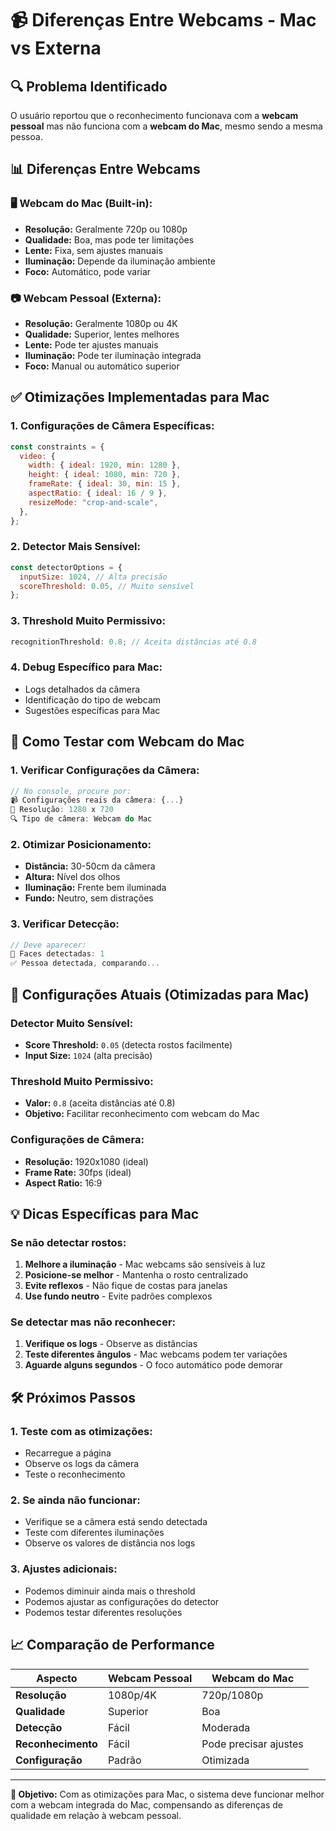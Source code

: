 # 📹 Diferenças Entre Webcams - Mac vs Externa

## 🔍 Problema Identificado

O usuário reportou que o reconhecimento funcionava com a **webcam pessoal** mas não funciona com a **webcam do Mac**, mesmo sendo a mesma pessoa.

## 📊 Diferenças Entre Webcams

### 🖥️ **Webcam do Mac (Built-in):**

- **Resolução:** Geralmente 720p ou 1080p
- **Qualidade:** Boa, mas pode ter limitações
- **Lente:** Fixa, sem ajustes manuais
- **Iluminação:** Depende da iluminação ambiente
- **Foco:** Automático, pode variar

### 📷 **Webcam Pessoal (Externa):**

- **Resolução:** Geralmente 1080p ou 4K
- **Qualidade:** Superior, lentes melhores
- **Lente:** Pode ter ajustes manuais
- **Iluminação:** Pode ter iluminação integrada
- **Foco:** Manual ou automático superior

## ✅ Otimizações Implementadas para Mac

### 1. **Configurações de Câmera Específicas:**

```javascript
const constraints = {
  video: {
    width: { ideal: 1920, min: 1280 },
    height: { ideal: 1080, min: 720 },
    frameRate: { ideal: 30, min: 15 },
    aspectRatio: { ideal: 16 / 9 },
    resizeMode: "crop-and-scale",
  },
};
```

### 2. **Detector Mais Sensível:**

```javascript
const detectorOptions = {
  inputSize: 1024, // Alta precisão
  scoreThreshold: 0.05, // Muito sensível
};
```

### 3. **Threshold Muito Permissivo:**

```javascript
recognitionThreshold: 0.8; // Aceita distâncias até 0.8
```

### 4. **Debug Específico para Mac:**

- Logs detalhados da câmera
- Identificação do tipo de webcam
- Sugestões específicas para Mac

## 🎯 Como Testar com Webcam do Mac

### 1. **Verificar Configurações da Câmera:**

```javascript
// No console, procure por:
📹 Configurações reais da câmera: {...}
📐 Resolução: 1280 x 720
🔍 Tipo de câmera: Webcam do Mac
```

### 2. **Otimizar Posicionamento:**

- **Distância:** 30-50cm da câmera
- **Altura:** Nível dos olhos
- **Iluminação:** Frente bem iluminada
- **Fundo:** Neutro, sem distrações

### 3. **Verificar Detecção:**

```javascript
// Deve aparecer:
👤 Faces detectadas: 1
✅ Pessoa detectada, comparando...
```

## 🔧 Configurações Atuais (Otimizadas para Mac)

### **Detector Muito Sensível:**

- **Score Threshold:** `0.05` (detecta rostos facilmente)
- **Input Size:** `1024` (alta precisão)

### **Threshold Muito Permissivo:**

- **Valor:** `0.8` (aceita distâncias até 0.8)
- **Objetivo:** Facilitar reconhecimento com webcam do Mac

### **Configurações de Câmera:**

- **Resolução:** 1920x1080 (ideal)
- **Frame Rate:** 30fps (ideal)
- **Aspect Ratio:** 16:9

## 💡 Dicas Específicas para Mac

### **Se não detectar rostos:**

1. **Melhore a iluminação** - Mac webcams são sensíveis à luz
2. **Posicione-se melhor** - Mantenha o rosto centralizado
3. **Evite reflexos** - Não fique de costas para janelas
4. **Use fundo neutro** - Evite padrões complexos

### **Se detectar mas não reconhecer:**

1. **Verifique os logs** - Observe as distâncias
2. **Teste diferentes ângulos** - Mac webcams podem ter variações
3. **Aguarde alguns segundos** - O foco automático pode demorar

## 🛠️ Próximos Passos

### 1. **Teste com as otimizações:**

- Recarregue a página
- Observe os logs da câmera
- Teste o reconhecimento

### 2. **Se ainda não funcionar:**

- Verifique se a câmera está sendo detectada
- Teste com diferentes iluminações
- Observe os valores de distância nos logs

### 3. **Ajustes adicionais:**

- Podemos diminuir ainda mais o threshold
- Podemos ajustar as configurações do detector
- Podemos testar diferentes resoluções

## 📈 Comparação de Performance

| Aspecto            | Webcam Pessoal | Webcam do Mac         |
| ------------------ | -------------- | --------------------- |
| **Resolução**      | 1080p/4K       | 720p/1080p            |
| **Qualidade**      | Superior       | Boa                   |
| **Detecção**       | Fácil          | Moderada              |
| **Reconhecimento** | Fácil          | Pode precisar ajustes |
| **Configuração**   | Padrão         | Otimizada             |

---

**🎯 Objetivo:** Com as otimizações para Mac, o sistema deve funcionar melhor com a webcam integrada do Mac, compensando as diferenças de qualidade em relação à webcam pessoal.
